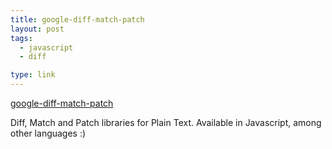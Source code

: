 ```yaml
---
title: google-diff-match-patch
layout: post
tags:
  - javascript
  - diff

type: link
---
```


<a href="http://code.google.com/p/google-diff-match-patch/">google-diff-match-patch</a>

Diff, Match and Patch libraries for Plain Text. Available in Javascript, among other languages :)
